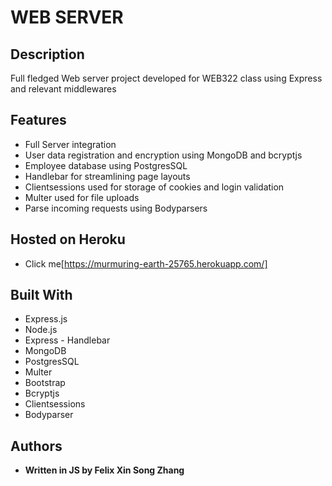 # WEB SERVER

## Description

Full fledged Web server project developed for WEB322 class using Express and relevant middlewares

## Features

* Full Server integration
* User data registration and encryption using MongoDB and bcryptjs
* Employee database using PostgresSQL
* Handlebar for streamlining page layouts
* Clientsessions used for storage of cookies and login validation
* Multer used for file uploads
* Parse incoming requests using Bodyparsers

## Hosted on Heroku 

* Click me[https://murmuring-earth-25765.herokuapp.com/]


## Built With
* Express.js
* Node.js
* Express - Handlebar
* MongoDB
* PostgresSQL
* Multer
* Bootstrap
* Bcryptjs
* Clientsessions
* Bodyparser




## Authors

* **Written in JS by Felix Xin Song Zhang** 



